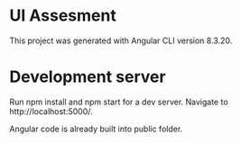 # UI Assesment
This project was generated with Angular CLI version 8.3.20.

# Development server
Run npm install and npm start for a dev server. Navigate to http://localhost:5000/.

Angular code is already built into public folder.
